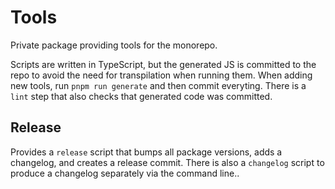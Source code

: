 # Tools

Private package providing tools for the monorepo.

Scripts are written in TypeScript, but the generated JS is committed
to the repo to avoid the need for transpilation when running them.
When adding new tools, run `pnpm run generate` and then commit everyting.
There is a `lint` step that also checks that generated code was committed.

## Release

Provides a `release` script that bumps all package versions, adds a changelog,
and creates a release commit. There is also a `changelog` script to produce a
changelog separately via the command line..
